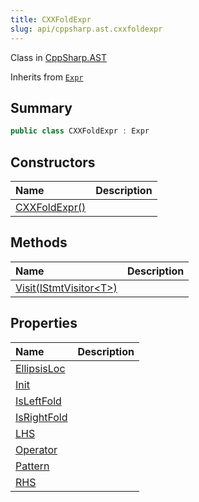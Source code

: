 ```yaml
---
title: CXXFoldExpr
slug: api/cppsharp.ast.cxxfoldexpr
---
```

Class in [CppSharp.AST](/api/cppsharp/ast)

Inherits from [`Expr`](/api/cppsharp/ast/expr)

## Summary



```csharp
public class CXXFoldExpr : Expr
```

## Constructors

|Name|Description|
|:---|:---|
|[CXXFoldExpr\(\)](/api/cppsharp/ast/cxxfoldexpr//ctor)||

## Methods

|Name|Description|
|:---|:---|
|[Visit\(IStmtVisitor\<T\>\)](/api/cppsharp/ast/cxxfoldexpr/visit)||

## Properties

|Name|Description|
|:---|:---|
|[EllipsisLoc](/api/cppsharp/ast/cxxfoldexpr/ellipsisloc)||
|[Init](/api/cppsharp/ast/cxxfoldexpr/init)||
|[IsLeftFold](/api/cppsharp/ast/cxxfoldexpr/isleftfold)||
|[IsRightFold](/api/cppsharp/ast/cxxfoldexpr/isrightfold)||
|[LHS](/api/cppsharp/ast/cxxfoldexpr/lhs)||
|[Operator](/api/cppsharp/ast/cxxfoldexpr/operator)||
|[Pattern](/api/cppsharp/ast/cxxfoldexpr/pattern)||
|[RHS](/api/cppsharp/ast/cxxfoldexpr/rhs)||

